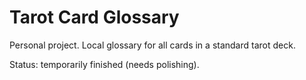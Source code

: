 # Tarot Card Glossary

Personal project. Local glossary for all cards in a standard tarot deck.

Status: temporarily finished (needs polishing).